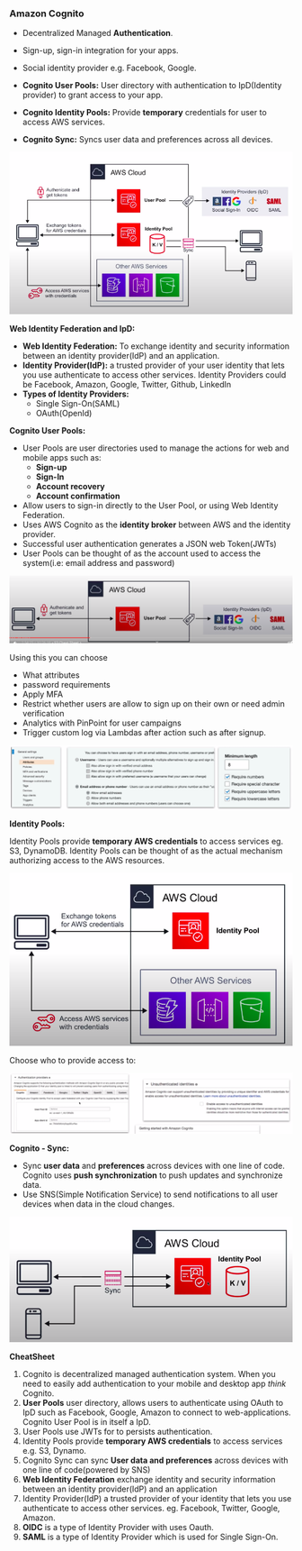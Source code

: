 ### Amazon Cognito

* Decentralized Managed **Authentication**.
* Sign-up, sign-in integration for your apps. 
* Social identity provider e.g. Facebook, Google.

* **Cognito User Pools:** User directory with authentication to IpD(Identity provider) to grant access to your app.
* **Cognito Identity Pools:** Provide **temporary** credentials for user to access AWS services.
* **Cognito Sync:** Syncs user data and preferences across all devices.

<img src="../images/amazon-cognito/amazon-cognito.png" alt="">

**Web Identity Federation and IpD:** 

* **Web Identity Federation:** To exchange identity and security information between an identity provider(IdP) and an application.
* **Identity Provider(IdP):** a trusted provider of your user identity that lets you use authenticate to access other services. Identity Providers could be Facebook, Amazon, Google, Twitter, Github, LinkedIn
* **Types of Identity Providers:**
  * Single Sign-On(SAML)
  * OAuth(OpenId)

**Cognito User Pools:**

* User Pools are user directories used to manage the actions for web and mobile apps such as:
  * **Sign-up** 
  * **Sign-In** 
  * **Account recovery** 
  * **Account confirmation** 
* Allow users to sign-in directly to the User Pool, or using Web Identity Federation. 
* Uses AWS Cognito as the **identity broker** between AWS and the identity provider. 
* Successful user authentication generates a JSON web Token(JWTs)
* User Pools can be thought of as the account used to access the system(i.e: email address and password)

<img src="../images/amazon-cognito/cognito-user-pools.png" alt="">

Using this you can choose 
* What attributes
* password requirements 
* Apply MFA
* Restrict whether users are allow to sign up on their own or need admin verification
* Analytics with PinPoint for user campaigns
* Trigger custom log via Lambdas after action such as after signup.

<img src="../images/amazon-cognito/cognito-user-pool-attributes.png" alt="">

**Identity Pools:** 

Identity Pools provide **temporary AWS credentials** to access services eg. S3, DynamoDB. Identity Pools can be thought of as the actual mechanism authorizing access to the AWS resources.

<img src="../images/amazon-cognito/cognito-identity-pool.png" alt="">

Choose who to provide access to:

<img src="../images/amazon-cognito/cognito-identity-pool-access.png" alt="">

**Cognito - Sync:** 

* Sync **user data** and **preferences** across devices with one line of code. Cognito uses **push synchronization** to push updates and synchronize data.
* Use SNS(Simple Notification Service) to send notifications to all user devices when data in the cloud changes.

<img src="../images/amazon-cognito/cognito-sync.png" alt="">

**CheatSheet**

1. Cognito is decentralized managed authentication system. When you need to easily add authentication to your mobile and desktop app _think_ Cognito.
2. **User Pools** user directory, allows users to authenticate using OAuth to IpD such as Facebook, Google, Amazon to connect to web-applications. Cognito User Pool is in itself a IpD.
3. User Pools use JWTs for to persists authentication.
4. Identity Pools provide **temporary AWS credentials** to access services e.g. S3, Dynamo.
5. Cognito Sync can sync **User data and preferences** across devices with one line of code(powered by SNS)
6. **Web Identity Federation** exchange identity and security information between an identity provider(IdP) and an application
7. Identity Provider(IdP) a trusted provider of your identity that lets you use authenticate to access other services. eg. Facebook, Twitter, Google, Amazon.
8. **OIDC** is a type of Identity Provider with uses Oauth.
9. **SAML** is a type of Identity Provider which is used for Single Sign-On.
